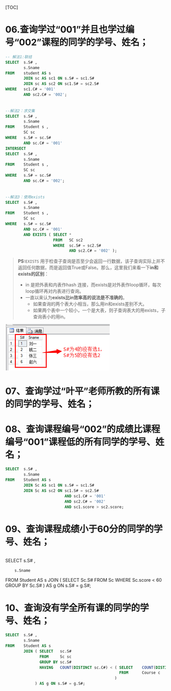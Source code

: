 [TOC]



# 06.查询学过“001”并且也学过编号“002”课程的同学的学号、姓名；

```sql
-- 解法1:联结
SELECT  s.S# ,
        s.Sname
FROM    student AS s
        JOIN sc AS sc1 ON s.S# = sc1.S#
        JOIN sc AS sc2 ON sc1.S# = sc2.S#
WHERE   sc1.C# = '001'
        AND sc2.C# = '002';


--解法2：求交集
SELECT  s.S# ,
        s.Sname
FROM    Student s ,
        SC sc
WHERE   s.S# = sc.S#
        AND sc.C# = '001'
INTERSECT
SELECT  s.S# ,
        s.Sname
FROM    Student s ,
        SC sc
WHERE   s.S# = sc.S#
        AND sc.C# = '002';


--解法3：使用exists
SELECT  s.S# ,
        s.Sname
FROM    Student s ,
        SC sc
WHERE   s.S# = sc.S#
        AND sc.C# = '001'
        AND EXISTS ( SELECT *
                     FROM   SC sc2
                     WHERE  sc.S# = sc2.S#
                            AND sc2.C# = '002' );
```

> **PS:**`EXISTS` 用于检查子查询是否至少会返回一行数据，该子查询实际上并不返回任何数据，而是返回值True或False。那么，这里我们来看一下**in和exists的区别**：
>
> - in 是把外表和内表作hash 连接，而exists是对外表作loop循环，每次loop循环再对内表进行查询。
> - 一直以来认为**exists比in效率高的说法是不准确的**。
>   - 如果查询的两个表大小相当，那么用in和exists差别不大。
>   - 如果两个表中一个较小，一个是大表，则子查询表大的用exists，子查询表小的用in。

![](https://github.com/JayChenFE/learn_sql/blob/master/sql_interview/img/6.jpg)



# 07、查询学过“叶平”老师所教的所有课的同学的学号、姓名； 

# 08、查询课程编号“002”的成绩比课程编号“001”课程低的所有同学的学号、姓名； 

```sql
SELECT  s.S# ,
        s.Sname
FROM    Student AS s
        JOIN Sc AS sc1 ON s.S# = sc1.S#
        JOIN Sc AS sc2 ON sc1.S# = sc2.S#
                          AND sc1.C# = '001'
                          AND sc2.C# = '002'
                          AND sc1.score > sc2.score;
```



# 09、查询课程成绩小于60分的同学的学号、姓名；

```sql

```

SELECT  s.S# ,

        s.Sname
FROM    Student AS s
        JOIN ( SELECT   Sc.S#
               FROM     Sc
               WHERE    Sc.score < 60
               GROUP BY Sc.S#
             ) AS g ON s.S# = g.S#; 
# 10、查询没有学全所有课的同学的学号、姓名； 

```sql
SELECT  s.S# ,
        s.Sname
FROM    Student AS s
        JOIN ( SELECT   sc.S#
               FROM     Sc sc
               GROUP BY sc.S#
               HAVING   COUNT(DISTINCT sc.C#) < ( SELECT    COUNT(DISTINCT c.C#)
                                                  FROM      Course c
                                                )
             ) AS g ON s.S# = g.S#;
        
```

